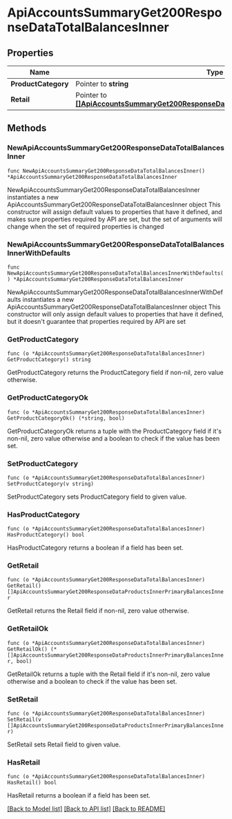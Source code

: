 # ApiAccountsSummaryGet200ResponseDataTotalBalancesInner

## Properties

Name | Type | Description | Notes
------------ | ------------- | ------------- | -------------
**ProductCategory** | Pointer to **string** |  | [optional] 
**Retail** | Pointer to [**[]ApiAccountsSummaryGet200ResponseDataProductsInnerPrimaryBalancesInner**](ApiAccountsSummaryGet200ResponseDataProductsInnerPrimaryBalancesInner.md) |  | [optional] 

## Methods

### NewApiAccountsSummaryGet200ResponseDataTotalBalancesInner

`func NewApiAccountsSummaryGet200ResponseDataTotalBalancesInner() *ApiAccountsSummaryGet200ResponseDataTotalBalancesInner`

NewApiAccountsSummaryGet200ResponseDataTotalBalancesInner instantiates a new ApiAccountsSummaryGet200ResponseDataTotalBalancesInner object
This constructor will assign default values to properties that have it defined,
and makes sure properties required by API are set, but the set of arguments
will change when the set of required properties is changed

### NewApiAccountsSummaryGet200ResponseDataTotalBalancesInnerWithDefaults

`func NewApiAccountsSummaryGet200ResponseDataTotalBalancesInnerWithDefaults() *ApiAccountsSummaryGet200ResponseDataTotalBalancesInner`

NewApiAccountsSummaryGet200ResponseDataTotalBalancesInnerWithDefaults instantiates a new ApiAccountsSummaryGet200ResponseDataTotalBalancesInner object
This constructor will only assign default values to properties that have it defined,
but it doesn't guarantee that properties required by API are set

### GetProductCategory

`func (o *ApiAccountsSummaryGet200ResponseDataTotalBalancesInner) GetProductCategory() string`

GetProductCategory returns the ProductCategory field if non-nil, zero value otherwise.

### GetProductCategoryOk

`func (o *ApiAccountsSummaryGet200ResponseDataTotalBalancesInner) GetProductCategoryOk() (*string, bool)`

GetProductCategoryOk returns a tuple with the ProductCategory field if it's non-nil, zero value otherwise
and a boolean to check if the value has been set.

### SetProductCategory

`func (o *ApiAccountsSummaryGet200ResponseDataTotalBalancesInner) SetProductCategory(v string)`

SetProductCategory sets ProductCategory field to given value.

### HasProductCategory

`func (o *ApiAccountsSummaryGet200ResponseDataTotalBalancesInner) HasProductCategory() bool`

HasProductCategory returns a boolean if a field has been set.

### GetRetail

`func (o *ApiAccountsSummaryGet200ResponseDataTotalBalancesInner) GetRetail() []ApiAccountsSummaryGet200ResponseDataProductsInnerPrimaryBalancesInner`

GetRetail returns the Retail field if non-nil, zero value otherwise.

### GetRetailOk

`func (o *ApiAccountsSummaryGet200ResponseDataTotalBalancesInner) GetRetailOk() (*[]ApiAccountsSummaryGet200ResponseDataProductsInnerPrimaryBalancesInner, bool)`

GetRetailOk returns a tuple with the Retail field if it's non-nil, zero value otherwise
and a boolean to check if the value has been set.

### SetRetail

`func (o *ApiAccountsSummaryGet200ResponseDataTotalBalancesInner) SetRetail(v []ApiAccountsSummaryGet200ResponseDataProductsInnerPrimaryBalancesInner)`

SetRetail sets Retail field to given value.

### HasRetail

`func (o *ApiAccountsSummaryGet200ResponseDataTotalBalancesInner) HasRetail() bool`

HasRetail returns a boolean if a field has been set.


[[Back to Model list]](../README.md#documentation-for-models) [[Back to API list]](../README.md#documentation-for-api-endpoints) [[Back to README]](../README.md)


